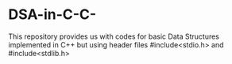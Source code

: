 # DSA-in-C-C-
This repository provides us with codes for basic Data Structures implemented in C++ but using header files #include&lt;stdio.h> and #include&lt;stdlib.h>
